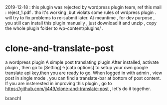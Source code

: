 


2019-12-18 :
this plugin was rejected by wordpress plugin team, ref this mail : reject_1.pdf . 
tho it's working ,but violats some rules of wrdpress plugin . will try to fix problems to re-submit later.
At meantime , for dev purpose , you still can install this plugin manually , just download it and unzip , copy the whole plugin folder to wp-content/plugins/ . 

# clone-and-translate-post
a wordpress plugin
A simple post translating plugin.After installed, activate plugin , then go to [Setting]->[catp options] to setup your own google translate api key,then you are ready to go. When logged in with admin , view post in single mode , you can find a translate-bar at bottom of post content. 
If you are insterested in improving this plugin , go to https://github.com/jj449/clone-and-translate-post , let's do it together.

branch1

